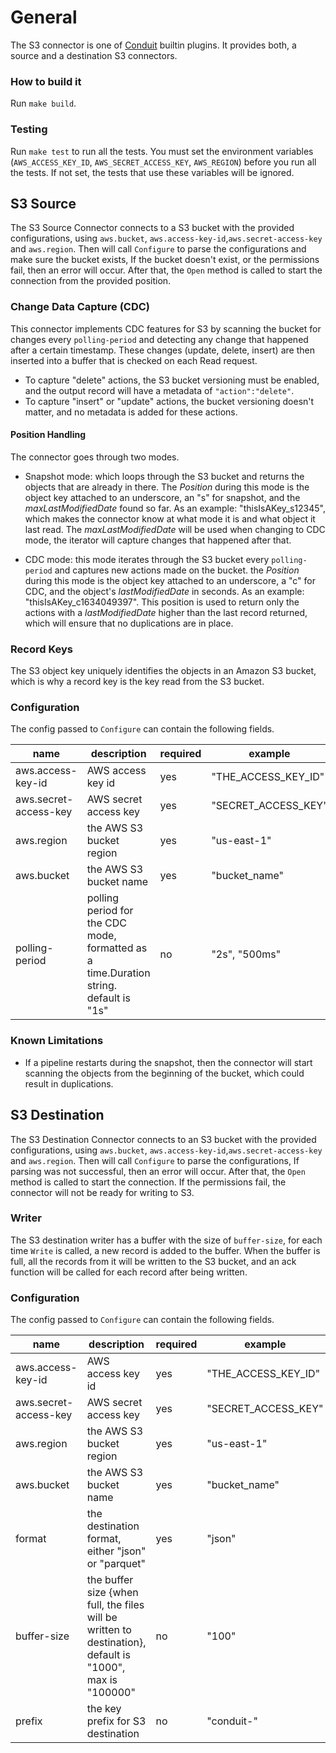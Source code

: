 # General
The S3 connector is one of [Conduit](https://github.com/ConduitIO/conduit) builtin plugins.
It provides both, a source and a destination S3 connectors.

### How to build it
Run `make build`.

### Testing
Run `make test` to run all the tests.
You must set the environment variables (`AWS_ACCESS_KEY_ID`, `AWS_SECRET_ACCESS_KEY`, `AWS_REGION`)
before you run all the tests. If not set, the tests that use these variables will be ignored.

## S3 Source
The S3 Source Connector connects to a S3 bucket with the provided configurations, using
`aws.bucket`, `aws.access-key-id`,`aws.secret-access-key` and `aws.region`. Then will
call `Configure` to parse the configurations and make sure the bucket exists, If the
bucket doesn't exist, or the permissions fail, then an error will occur. After that, the
`Open` method is called to start the connection from the provided position.

### Change Data Capture (CDC)
This connector implements CDC features for S3 by scanning the bucket for changes every
`polling-period` and detecting any change that happened after a certain timestamp. These
changes (update, delete, insert) are then inserted into a buffer that is checked on each
Read request.
* To capture "delete" actions, the S3 bucket versioning must be enabled, and the output
  record will have a metadata of `"action":"delete"`.
* To capture "insert" or "update" actions, the bucket versioning doesn't matter, and no
  metadata is added for these actions.
  
#### Position Handling
The connector goes through two modes.
* Snapshot mode: which loops through the S3 bucket and returns the objects that are
  already in there. The _Position_ during this mode is the object key attached to
  an underscore, an "s" for snapshot, and the _maxLastModifiedDate_ found so far.
  As an example: "thisIsAKey_s12345", which makes the connector know at what
  mode it is and what object it last read. The _maxLastModifiedDate_ will be used when
  changing to CDC mode, the iterator will capture changes that happened after that.

* CDC mode: this mode iterates through the S3 bucket every `polling-period` and captures
  new actions made on the bucket. the _Position_ during this mode is the object key
  attached to an underscore, a "c" for CDC, and the object's _lastModifiedDate_ in seconds.
  As an example: "thisIsAKey_c1634049397".
  This position is used to return only the actions with a _lastModifiedDate_ higher than
  the last record returned, which will ensure that no duplications are in place.


### Record Keys
The S3 object key uniquely identifies the objects in an Amazon S3 bucket, which is why a
record key is the key read from the S3 bucket.

### Configuration
The config passed to `Configure` can contain the following fields.

| name                  | description                                                                            | required  | example             |
|-----------------------|----------------------------------------------------------------------------------------|-----------|---------------------|
| aws.access-key-id     | AWS access key id                                                                      | yes       | "THE_ACCESS_KEY_ID" |
| aws.secret-access-key | AWS secret access key                                                                  | yes       | "SECRET_ACCESS_KEY" |
| aws.region            | the AWS S3 bucket region                                                               | yes       | "us-east-1"         |
| aws.bucket            | the AWS S3 bucket name                                                                 | yes       | "bucket_name"       |
| polling-period        | polling period for the CDC mode, formatted as a time.Duration string. default is "1s"  | no        | "2s", "500ms"       |


### Known Limitations
* If a pipeline restarts during the snapshot, then the connector will start scanning the
  objects from the beginning of the bucket, which could result in duplications.


## S3 Destination
The S3 Destination Connector connects to an S3 bucket with the provided configurations, using
`aws.bucket`, `aws.access-key-id`,`aws.secret-access-key` and `aws.region`. Then will
call `Configure` to parse the configurations, If parsing was not successful, then an 
error will occur. After that, the `Open` method is called to start the connection. If
the permissions fail, the connector will not be ready for writing to S3.

### Writer
The S3 destination writer has a buffer with the size of `buffer-size`, for each time
`Write` is called, a new record is added to the buffer. When the buffer is full,
all the records from it will be written to the S3 bucket, and an ack function will be
called for each record after being written.

### Configuration
The config passed to `Configure` can contain the following fields.

| name                  | description                                                                                                     | required | example             |
|-----------------------|-----------------------------------------------------------------------------------------------------------------|----------|---------------------|
| aws.access-key-id     | AWS access key id                                                                                               | yes      | "THE_ACCESS_KEY_ID" |
| aws.secret-access-key | AWS secret access key                                                                                           | yes      | "SECRET_ACCESS_KEY" |
| aws.region            | the AWS S3 bucket region                                                                                        | yes      | "us-east-1"         |
| aws.bucket            | the AWS S3 bucket name                                                                                          | yes      | "bucket_name"       |
| format                | the destination format, either "json" or "parquet"                                                              | yes      | "json"              |
| buffer-size           | the buffer size {when full, the files will be written to destination}, default is "1000", max is "100000"       | no       | "100"               |
| prefix                | the key prefix for S3 destination                                                                               | no       | "conduit-"          |